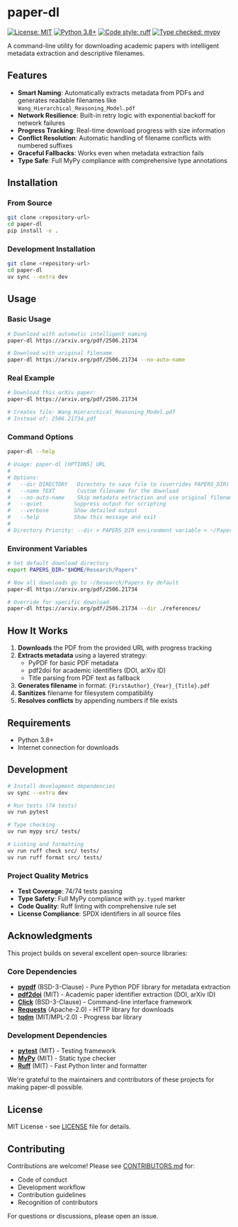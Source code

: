 # paper-dl

[![License: MIT](https://img.shields.io/badge/License-MIT-yellow.svg)](https://opensource.org/licenses/MIT)
[![Python 3.8+](https://img.shields.io/badge/python-3.8+-blue.svg)](https://www.python.org/downloads/)
[![Code style: ruff](https://img.shields.io/badge/code%20style-ruff-000000.svg)](https://github.com/astral-sh/ruff)
[![Type checked: mypy](https://img.shields.io/badge/type%20checked-mypy-blue.svg)](https://mypy-lang.org/)

A command-line utility for downloading academic papers with intelligent metadata extraction and descriptive filenames.

## Features

- **Smart Naming**: Automatically extracts metadata from PDFs and generates readable filenames like `Wang_Hierarchical_Reasoning_Model.pdf`
- **Network Resilience**: Built-in retry logic with exponential backoff for network failures  
- **Progress Tracking**: Real-time download progress with size information
- **Conflict Resolution**: Automatic handling of filename conflicts with numbered suffixes
- **Graceful Fallbacks**: Works even when metadata extraction fails
- **Type Safe**: Full MyPy compliance with comprehensive type annotations

## Installation

### From Source
```bash
git clone <repository-url>
cd paper-dl
pip install -e .
```

### Development Installation
```bash
git clone <repository-url>
cd paper-dl
uv sync --extra dev
```

## Usage

### Basic Usage
```bash
# Download with automatic intelligent naming
paper-dl https://arxiv.org/pdf/2506.21734

# Download with original filename  
paper-dl https://arxiv.org/pdf/2506.21734 --no-auto-name
```

### Real Example
```bash
# Download this arXiv paper:
paper-dl https://arxiv.org/pdf/2506.21734

# Creates file: Wang_Hierarchical_Reasoning_Model.pdf
# Instead of: 2506.21734.pdf
```

### Command Options
```bash
paper-dl --help

# Usage: paper-dl [OPTIONS] URL
# 
# Options:
#   --dir DIRECTORY   Directory to save file to (overrides PAPERS_DIR)
#   --name TEXT       Custom filename for the download  
#   --no-auto-name    Skip metadata extraction and use original filename
#   --quiet          Suppress output for scripting
#   --verbose        Show detailed output
#   --help           Show this message and exit
#
# Directory Priority: --dir > PAPERS_DIR environment variable > ~/Papers (default)
```

### Environment Variables
```bash
# Set default download directory
export PAPERS_DIR="$HOME/Research/Papers"

# Now all downloads go to ~/Research/Papers by default
paper-dl https://arxiv.org/pdf/2506.21734

# Override for specific download
paper-dl https://arxiv.org/pdf/2506.21734 --dir ./references/
```


## How It Works

1. **Downloads** the PDF from the provided URL with progress tracking
2. **Extracts metadata** using a layered strategy:
   - PyPDF for basic PDF metadata
   - pdf2doi for academic identifiers (DOI, arXiv ID)
   - Title parsing from PDF text as fallback
3. **Generates filename** in format: `{FirstAuthor}_{Year}_{Title}.pdf`
4. **Sanitizes** filename for filesystem compatibility
5. **Resolves conflicts** by appending numbers if file exists

## Requirements

- Python 3.8+
- Internet connection for downloads

## Development

```bash
# Install development dependencies
uv sync --extra dev

# Run tests (74 tests)
uv run pytest

# Type checking
uv run mypy src/ tests/

# Linting and formatting
uv run ruff check src/ tests/
uv run ruff format src/ tests/
```

### Project Quality Metrics
- **Test Coverage**: 74/74 tests passing
- **Type Safety**: Full MyPy compliance with `py.typed` marker
- **Code Quality**: Ruff linting with comprehensive rule set
- **License Compliance**: SPDX identifiers in all source files

## Acknowledgments

This project builds on several excellent open-source libraries:

### Core Dependencies

- **[pypdf](https://github.com/py-pdf/pypdf)** (BSD-3-Clause) - Pure Python PDF library for metadata extraction
- **[pdf2doi](https://github.com/MicheleCotrufo/pdf2doi)** (MIT) - Academic paper identifier extraction (DOI, arXiv ID)
- **[Click](https://github.com/pallets/click)** (BSD-3-Clause) - Command-line interface framework
- **[Requests](https://github.com/psf/requests)** (Apache-2.0) - HTTP library for downloads
- **[tqdm](https://github.com/tqdm/tqdm)** (MIT/MPL-2.0) - Progress bar library

### Development Dependencies

- **[pytest](https://github.com/pytest-dev/pytest)** (MIT) - Testing framework
- **[MyPy](https://github.com/python/mypy)** (MIT) - Static type checker
- **[Ruff](https://github.com/astral-sh/ruff)** (MIT) - Fast Python linter and formatter

We're grateful to the maintainers and contributors of these projects for making paper-dl possible.

## License

MIT License - see [LICENSE](LICENSE) file for details.

## Contributing

Contributions are welcome! Please see [CONTRIBUTORS.md](CONTRIBUTORS.md) for:
- Code of conduct
- Development workflow
- Contribution guidelines  
- Recognition of contributors

For questions or discussions, please open an issue.